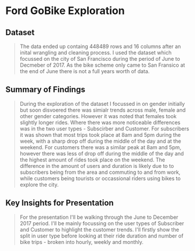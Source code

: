 # Ford GoBike Exploration

## Dataset

> The data ended up containg 448489 rows and 16 columns after an inital wrangling and cleaning process. I used the dataset which focussed on the city of San Francisco during the period of June to Decmeber of 2017. As the bike scheme only came to San Fransico at the end of June there is not a full years worth of data.


## Summary of Findings

> During the exploration of the dataset I focussed in on gender initially but soon disvoered there was simialr trends across male, female and other gender categories. However it was noted that females took slightly longer rides. Where there was more noticeable differences was in the two user types - Subscirber and Customer. For subscribers it was shown that most trips took place at 8am and 5pm during the week, with a sharp drop off during the middle of the day and at the weekend. For customers there was a similar peak at 8am and 5pm, however there was less of drop off during the middle of the day and the highest amount of rides took place on the weekend. The difference in the amount of users and duration is likely due to to subscribers being from the area and commuting to and from work, while customers being tourists or occassional riders using bikes to explore the city.


## Key Insights for Presentation

> For the presentation I'll be walking through the June to December 2017 period. I'll be mainly focussing on the user types of Subscriber and Customer to highlight the customer trends. I'll firstly show the split in user type before looking at their ride duration and number of bike trips - broken into hourly, weekly and monthly.

